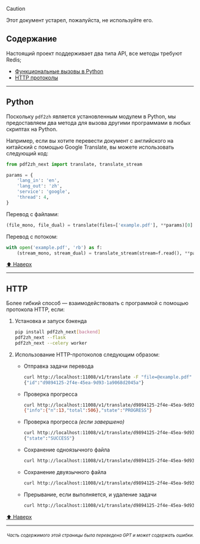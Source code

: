 > [!CAUTION]
>
> Этот документ устарел, пожалуйста, не используйте его.

<h2 id="toc">Содержание</h2>
Настоящий проект поддерживает два типа API, все методы требуют Redis;

- [Функциональные вызовы в Python](#api-python)
- [HTTP протоколы](#api-http)

---

<h2 id="api-python">Python</h2>

Поскольку `pdf2zh` является установленным модулем в Python, мы предоставляем два метода для вызова другими программами в любых скриптах на Python.

Например, если вы хотите перевести документ с английского на китайский с помощью Google Translate, вы можете использовать следующий код:

```python
from pdf2zh_next import translate, translate_stream

params = {
    'lang_in': 'en',
    'lang_out': 'zh',
    'service': 'google',
    'thread': 4,
}
```
Перевод с файлами:
```python
(file_mono, file_dual) = translate(files=['example.pdf'], **params)[0]
```
Перевод с потоком:
```python
with open('example.pdf', 'rb') as f:
    (stream_mono, stream_dual) = translate_stream(stream=f.read(), **params)
```

[⬆️ Наверх](#toc)

---

<h2 id="api-http">HTTP</h2>

Более гибкий способ — взаимодействовать с программой с помощью протокола HTTP, если:

1. Установка и запуск бэкенда

   ```bash
   pip install pdf2zh_next[backend]
   pdf2zh_next --flask
   pdf2zh_next --celery worker
   ```

2. Использование HTTP-протоколов следующим образом:

   - Отправка задачи перевода

     ```bash
     curl http://localhost:11008/v1/translate -F "file=@example.pdf" -F "data={\"lang_in\":\"en\",\"lang_out\":\"zh\",\"service\":\"google\",\"thread\":4}"
     {"id":"d9894125-2f4e-45ea-9d93-1a9068d2045a"}
     ```

   - Проверка прогресса

     ```bash
     curl http://localhost:11008/v1/translate/d9894125-2f4e-45ea-9d93-1a9068d2045a
     {"info":{"n":13,"total":506},"state":"PROGRESS"}
     ```

   - Проверка прогресса _(если завершено)_

     ```bash
     curl http://localhost:11008/v1/translate/d9894125-2f4e-45ea-9d93-1a9068d2045a
     {"state":"SUCCESS"}
     ```

   - Сохранение одноязычного файла

     ```bash
     curl http://localhost:11008/v1/translate/d9894125-2f4e-45ea-9d93-1a9068d2045a/mono --output example-mono.pdf
     ```

   - Сохранение двуязычного файла

     ```bash
     curl http://localhost:11008/v1/translate/d9894125-2f4e-45ea-9d93-1a9068d2045a/dual --output example-dual.pdf
     ```

   - Прерывание, если выполняется, и удаление задачи
     ```bash
     curl http://localhost:11008/v1/translate/d9894125-2f4e-45ea-9d93-1a9068d2045a -X DELETE
     ```

[⬆️ Наверх](#toc)

---

<div align="right"> 
<h6><small>Часть содержимого этой страницы была переведена GPT и может содержать ошибки.</small></h6>